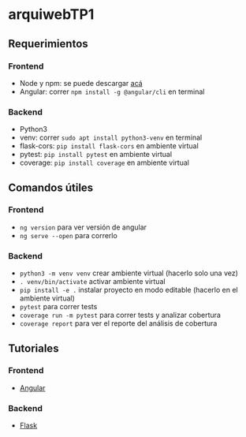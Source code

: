 # arquiwebTP1

## Requerimientos

### Frontend

* Node y npm: se puede descargar [acá](https://nodejs.org/en/download/)
* Angular: correr `npm install -g @angular/cli` en terminal

### Backend

* Python3
* venv: correr `sudo apt install python3-venv` en terminal
* flask-cors: `pip install flask-cors` en ambiente virtual
* pytest: `pip install pytest` en ambiente virtual
* coverage: `pip install coverage` en ambiente virtual

## Comandos útiles

### Frontend

* `ng version` para ver versión de angular
* `ng serve --open` para correrlo

### Backend

* `python3 -m venv venv` crear ambiente virtual (hacerlo solo una vez)
* `. venv/bin/activate` activar ambiente virtual
* `pip install -e .` instalar proyecto en modo editable (hacerlo en el ambiente virtual)
* `pytest` para correr tests
* `coverage run -m pytest` para correr tests y analizar cobertura
* `coverage report` para ver el reporte del análisis de cobertura

## Tutoriales

### Frontend

* [Angular](https://angular.io/tutorial/toh-pt0)

### Backend

* [Flask](https://flask.palletsprojects.com/en/1.1.x/tutorial/)
